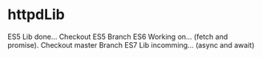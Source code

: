 # httpdLib

ES5 Lib done... Checkout ES5 Branch
ES6 Working on... (fetch and promise). Checkout master Branch
ES7 Lib incomming... (async and await)

